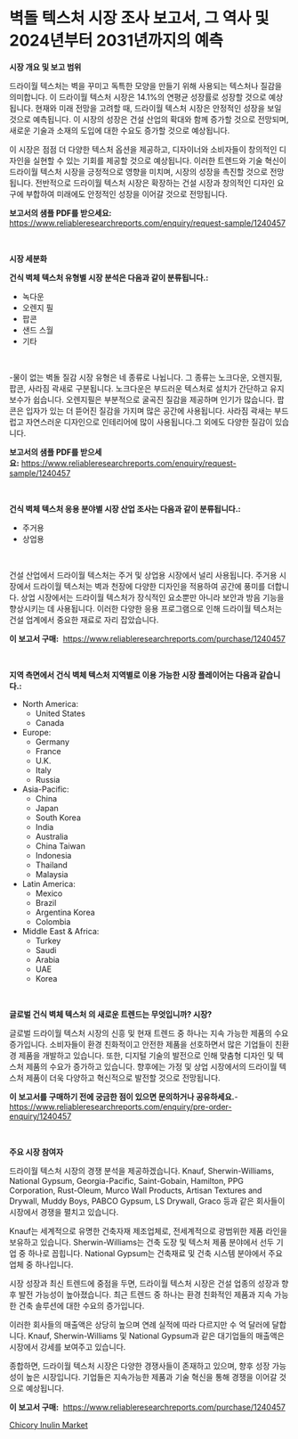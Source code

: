 <p><h1>벽돌 텍스처 시장 조사 보고서, 그 역사 및 2024년부터 2031년까지의 예측</h1></p><p><strong>시장 개요 및 보고 범위</strong></p>
<p><p>드라이월 텍스처는 벽을 꾸미고 독특한 모양을 만들기 위해 사용되는 텍스처나 질감을 의미합니다. 이 드라이월 텍스처 시장은 14.1%의 연평균 성장률로 성장할 것으로 예상됩니다. 현재와 미래 전망을 고려할 때, 드라이월 텍스처 시장은 안정적인 성장을 보일 것으로 예측됩니다. 이 시장의 성장은 건설 산업의 확대와 함께 증가할 것으로 전망되며, 새로운 기술과 소재의 도입에 대한 수요도 증가할 것으로 예상됩니다.</p><p>이 시장은 점점 더 다양한 텍스처 옵션을 제공하고, 디자이너와 소비자들이 창의적인 디자인을 실현할 수 있는 기회를 제공할 것으로 예상됩니다. 이러한 트렌드와 기술 혁신이 드라이월 텍스처 시장을 긍정적으로 영향을 미치며, 시장의 성장을 촉진할 것으로 전망됩니다. 전반적으로 드라이월 텍스처 시장은 확장하는 건설 시장과 창의적인 디자인 요구에 부합하여 미래에도 안정적인 성장을 이어갈 것으로 전망됩니다.</p></p>
<p><strong>보고서의 샘플 PDF를 받으세요:</strong> <a href="https://www.reliableresearchreports.com/enquiry/request-sample/1240457">https://www.reliableresearchreports.com/enquiry/request-sample/1240457</a></p>
<p>&nbsp;</p>
<p><strong>시장 세분화</strong></p>
<p><strong>건식 벽체 텍스처 유형별 시장 분석은 다음과 같이 분류됩니다.:</strong></p>
<p><ul><li>녹다운</li><li>오렌지 필</li><li>팝콘</li><li>샌드 스월</li><li>기타</li></ul></p>
<p>&nbsp;</p>
<p><p>-물이 없는 벽돌 질감 시장 유형은 네 종류로 나뉩니다. 그 종류는 노크다운, 오렌지필, 팝콘, 사라짐 곽새로 구분됩니다. 노크다운은 부드러운 텍스처로 설치가 간단하고 유지보수가 쉽습니다. 오렌지필은 부분적으로 굴곡진 질감을 제공하며 인기가 많습니다. 팝콘은 입자가 있는 더 뜯어진 질감을 가지며 많은 공간에 사용됩니다. 사라짐 곽새는 부드럽고 자연스러운 디자인으로 인테리어에 많이 사용됩니다.그 외에도 다양한 질감이 있습니다.</p></p>
<p><strong>보고서의 샘플 PDF를 받으세요:</strong>&nbsp;<a href="https://www.reliableresearchreports.com/enquiry/request-sample/1240457">https://www.reliableresearchreports.com/enquiry/request-sample/1240457</a></p>
<p>&nbsp;</p>
<p><strong> 건식 벽체 텍스처 응용 분야별 시장 산업 조사는 다음과 같이 분류됩니다.:</strong></p>
<p><ul><li>주거용</li><li>상업용</li></ul></p>
<p>&nbsp;</p>
<p><p>건설 산업에서 드라이월 텍스처는 주거 및 상업용 시장에서 널리 사용됩니다. 주거용 시장에서 드라이월 텍스처는 벽과 천장에 다양한 디자인을 적용하여 공간에 풍미를 더합니다. 상업 시장에서는 드라이월 텍스처가 장식적인 요소뿐만 아니라 보안과 방음 기능을 향상시키는 데 사용됩니다. 이러한 다양한 응용 프로그램으로 인해 드라이월 텍스처는 건설 업계에서 중요한 재료로 자리 잡았습니다.</p></p>
<p><strong>이 보고서 구매:</strong>&nbsp; <a href="https://www.reliableresearchreports.com/purchase/1240457">https://www.reliableresearchreports.com/purchase/1240457</a></p>
<p>&nbsp;</p>
<p><strong>지역 측면에서 건식 벽체 텍스처 지역별로 이용 가능한 시장 플레이어는 다음과 같습니다.:</strong></p>
<p><ul>
    <li>
        North America:
        <ul>
            <li>United States</li>
            <li>Canada</li>
        </ul>
    </li>
    <li>
        Europe:
        <ul>
            <li>Germany</li>
            <li>France</li>
            <li>U.K.</li>
            <li>Italy</li>
            <li>Russia</li>
        </ul>
    </li>
    <li>
        Asia-Pacific:
        <ul>
            <li>China</li>
            <li>Japan</li>
            <li>South Korea</li>
            <li>India</li>
            <li>Australia</li>
            <li>China Taiwan</li>
            <li>Indonesia</li>
            <li>Thailand</li>
            <li>Malaysia</li>
        </ul>
    </li>
    <li>
        Latin America:
        <ul>
            <li>Mexico</li>
            <li>Brazil</li>
            <li>Argentina Korea</li>
            <li>Colombia</li>
        </ul>
    </li>
    <li>
        Middle East & Africa:
        <ul>
            <li>Turkey</li>
            <li>Saudi</li>
            <li>Arabia</li>
            <li>UAE</li>
            <li>Korea</li>
        </ul>
    </li>
    </ul></p>
<p>&nbsp;</p>
<p><strong>글로벌 건식 벽체 텍스처 의 새로운 트렌드는 무엇입니까? 시장?</strong></p>
<p><p>글로벌 드라이월 텍스처 시장의 신흥 및 현재 트렌드 중 하나는 지속 가능한 제품의 수요 증가입니다. 소비자들이 환경 친화적이고 안전한 제품을 선호하면서 많은 기업들이 친환경 제품을 개발하고 있습니다. 또한, 디지털 기술의 발전으로 인해 맞춤형 디자인 및 텍스처 제품의 수요가 증가하고 있습니다. 향후에는 가정 및 상업 시장에서의 드라이월 텍스처 제품이 더욱 다양하고 혁신적으로 발전할 것으로 전망됩니다.</p></p>
<p><strong>이 보고서를 구매하기 전에 궁금한 점이 있으면 문의하거나 공유하세요.</strong>- <a href="https://www.reliableresearchreports.com/enquiry/pre-order-enquiry/1240457">https://www.reliableresearchreports.com/enquiry/pre-order-enquiry/1240457</a></p>
<p>&nbsp;</p>
<p><strong>주요 시장 참여자</strong></p>
<p><p>드라이월 텍스처 시장의 경쟁 분석을 제공하겠습니다. Knauf, Sherwin-Williams, National Gypsum, Georgia-Pacific, Saint-Gobain, Hamilton, PPG Corporation, Rust-Oleum, Murco Wall Products, Artisan Textures and Drywall, Muddy Boys, PABCO Gypsum, LS Drywall, Graco 등과 같은 회사들이 시장에서 경쟁을 펼치고 있습니다.</p><p>Knauf는 세계적으로 유명한 건축자재 제조업체로, 전세계적으로 광범위한 제품 라인을 보유하고 있습니다. Sherwin-Williams는 건축 도장 및 텍스처 제품 분야에서 선두 기업 중 하나로 꼽힙니다. National Gypsum는 건축재료 및 건축 시스템 분야에서 주요 업체 중 하나입니다.</p><p>시장 성장과 최신 트렌드에 중점을 두면, 드라이월 텍스처 시장은 건설 업종의 성장과 향후 발전 가능성이 높아졌습니다. 최근 트렌드 중 하나는 환경 친화적인 제품과 지속 가능한 건축 솔루션에 대한 수요의 증가입니다.</p><p>이러한 회사들의 매출액은 상당히 높으며 연례 실적에 따라 다르지만 수 억 달러에 달합니다. Knauf, Sherwin-Williams 및 National Gypsum과 같은 대기업들의 매출액은 시장에서 강세를 보여주고 있습니다.</p><p>종합하면, 드라이월 텍스처 시장은 다양한 경쟁사들이 존재하고 있으며, 향후 성장 가능성이 높은 시장입니다. 기업들은 지속가능한 제품과 기술 혁신을 통해 경쟁을 이어갈 것으로 예상됩니다.</p></p>
<p><strong>이 보고서 구매:</strong>&nbsp;&nbsp;<a href="https://www.reliableresearchreports.com/purchase/1240457">https://www.reliableresearchreports.com/purchase/1240457</a></p>
<p><p><a href="https://ivy-potential-64b.notion.site/Chicory-Inulin-Market-Size-2024-2031-Global-Industrial-Analysis-Key-Geographical-Regions-Market--f337e8c0d9794fa58844164dfd1251d7">Chicory Inulin Market</a></p></p>
